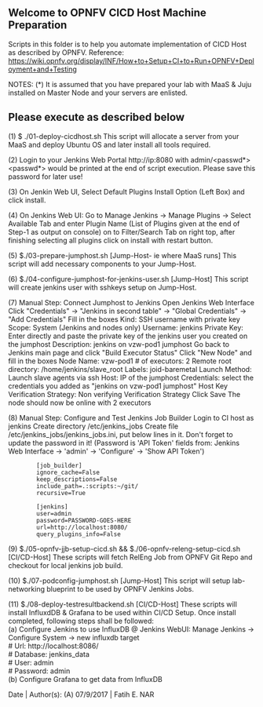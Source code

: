 Welcome to OPNFV CICD Host Machine Preparation
----

Scripts in this folder is to help you automate implementation of CICD Host as described by OPNFV.
Reference: https://wiki.opnfv.org/display/INF/How+to+Setup+CI+to+Run+OPNFV+Deployment+and+Testing

NOTES:
(*) It is assumed that you have prepared your lab with MaaS & Juju installed on Master Node and your servers are enlisted.

Please execute as described below
----

(1) $ ./01-deploy-cicdhost.sh
    This script will allocate a server from your MaaS and deploy Ubuntu OS and later install all tools required.

(2) Login to your Jenkins Web Portal http://ip:8080 with admin/<passwd*>
    <passwd*> would be printed at the end of script execution.
    Please save this password for later use!
    
(3) On Jenkin Web UI, Select Default Plugins Install Option (Left Box) and click install.

(4) On Jenkins Web UI: Go to Manage Jenkins -> Manage Plugins -> Select Available Tab and enter Plugin Name (List of Plugins given at the end of Step-1 as output on console) on to Filter/Search Tab on right top, after finishing selecting all plugins click on install with restart button.
    
(5) $./03-prepare-jumphost.sh [Jump-Host- ie where MaaS runs]
     This script will add necessary components to your Jump-Host.
     
(6) $./04-configure-jumphost-for-jenkins-user.sh [Jump-Host]
     This script will create jenkins user with sshkeys setup on Jump-Host.
     
(7) Manual Step: Connect Jumphost to Jenkins
    Open Jenkins Web Interface
    Click "Credentials" -> "Jenkins in second table" -> "Global Credentials" -> "Add Credentials"
    Fill in the boxes
        Kind: SSH username with private key
        Scope: System (Jenkins and nodes only)
        Username: jenkins
        Private Key: Enter directly and paste the private key of the jenkins user you created on the jumphost
        Description: jenkins on vzw-pod1 jumphost
    Go back to Jenkins main page and click "Build Executor Status"
    Click "New Node" and fill in the boxes
        Node Name: vzw-pod1
        # of executors: 2
        Remote root directory: /home/jenkins/slave_root
        Labels: joid-baremetal
        Launch Method: Launch slave agents via ssh
        Host: IP of the jumphost
        Credentials: select the credentials you added as "jenkins on vzw-pod1 jumphost"
        Host Key Verification Strategy: Non verifying Verification Strategy
        Click Save
    The node should now be online with 2 executors

(8) Manual Step: Configure and Test Jenkins Job Builder
    Login to CI host as jenkins
    Create directory /etc/jenkins_jobs
    Create file /etc/jenkins_jobs/jenkins_jobs.ini, put below lines in it. Don't forget to update the password in it!
    (Password is 'API Token' fields from: Jenkins Web Interface -> 'admin' -> 'Configure' -> 'Show API Token')
    
            [job_builder]
            ignore_cache=False
            keep_descriptions=False
            include_path=.:scripts:~/git/
            recursive=True
 
            [jenkins]
            user=admin
            password=PASSWORD-GOES-HERE
            url=http://localhost:8080/
            query_plugins_info=False
     
(9) $./05-opnfv-jjb-setup-cicd.sh && $./06-opnfv-releng-setup-cicd.sh [CI/CD-Host]
     These scripts will fetch RelEng Job from OPNFV Git Repo and checkout for local jenkins job build.
     
(10) $./07-podconfig-jumphost.sh [Jump-Host]
     This script will setup lab-networking blueprint to be used by OPNFV Jenkins Jobs.
     
(11) $./08-deploy-testresultbackend.sh [CI/CD-Host]
     These scripts will install InfluxdDB & Grafana to be used within CI/CD Setup.
     Once install completed, following steps shall be followed:<br>
     (a) Configure Jenkins to use InfluxDB @ Jenkins WebUI: Manage Jenkins -> Configure System -> new influxdb target<br>
            # Url: http://localhost:8086/<br>
            # Database: jenkins_data<br>
            # User: admin<br>
            # Password: admin<br>
      (b) Configure Grafana to get data from InfluxDB<br>

Date | Author(s):
(A) 07/9/2017 | Fatih E. NAR
